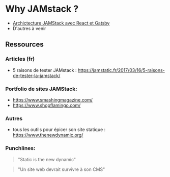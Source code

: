 # Why JAMstack ?

- [Archictecture JAMStack avec React et Gatsby](https://github.com/yann-yinn/why-jamstack/blob/master/JAMStack-with-react-and-gastby.md)
- D'autres à venir 



## Ressources

### Articles (fr)

- 5 raisons de tester JAMstack : https://jamstatic.fr/2017/03/16/5-raisons-de-tester-la-jamstack/

### Portfolio de sites JAMStack:

- https://www.smashingmagazine.com/
- https://www.shopflamingo.com/

### Autres

- tous les outils pour épicer son site statique : https://www.thenewdynamic.org/


### Punchlines:

> "Static is the new dynamic"

> "Un site web devrait survivre à son CMS"
